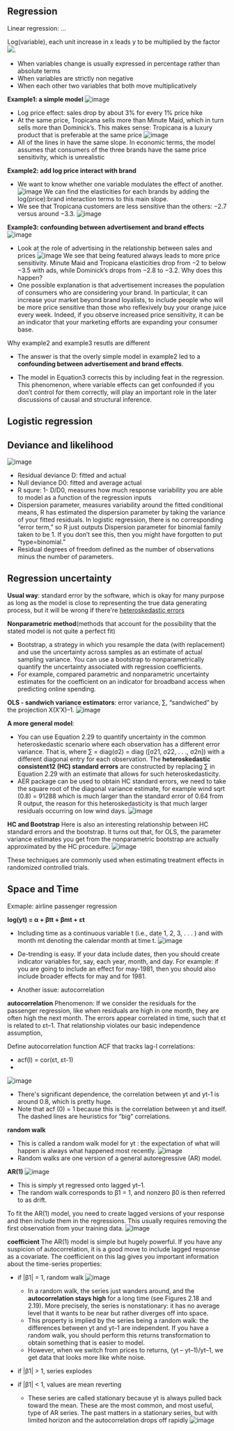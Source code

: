 ## Regression
Linear regression: ...

Log(variable), each unit increase in x leads y to be multiplied by the factor <img src="https://render.githubusercontent.com/render/math?math=e^{\beta}">.
- When variables change is usually expressed in percentage rather than absolute terms
- When variables are strictly non negative
- When each other two variables that both move multiplicatively


**Example1: a simple model**
![image](/pic/example1.png)
- Log price effect: sales drop by about 3% for every 1% price hike
- At the same price, Tropicana sells more than Minute Maid, which in turn sells more than Dominick’s. This makes sense: Tropicana is a luxury product that is preferable at the same price
![image](/pic/price_sale1.png)
- All of the lines in have the same slope. In economic terms, the model assumes that consumers of the three brands have the same price sensitivity, which is unrealistic

**Example2: add log price interact with brand**
- We want to know whether one variable modulates the effect of another.
![image](/pic/example2.png)
We can find  the elasticities for each brands by adding the log(price):brand interaction terms to this main slope.
- We see that Tropicana customers are less sensitive than the others: −2.7 versus around −3.3. 
![image](/pic/result2.png)

**Example3: confounding between advertisement and brand effects**
![image](/pic/example3.png)
- Look at the role of advertising in the relationship between sales and prices
![image](/pic/result3.png)
We see that being featured always leads to more price sensitivity. Minute Maid and Tropicana elasticities drop from −2 to below −3.5 with ads, while Dominick’s drops from −2.8 to −3.2. Why does this happen?
- One possible explanation is that advertisement increases the population of consumers who are considering your brand. In particular, it can increase your market beyond brand loyalists, to include people who will be more price sensitive than those who reflexively buy your orange juice every week. Indeed, if you observe increased price sensitivity, it can be an indicator that your marketing efforts are expanding your consumer base.

Why example2 and example3 resutls are different
- The answer is that the overly simple model in example2 led to a **confounding between advertisement and brand effects**.

- The model in Equation3 corrects this by including feat in the regression. This phenomenon, where variable effects can get confounded if you don’t control for them correctly, will play an important role in the later discussions of causal and structural inference.

## Logistic regression
## Deviance and likelihood
![image](/pic/summary.png)
- Residual deviance D: fitted and actual
- Null deviance D0: fitted and average actual
- R squre: 1- D/D0, measures how much response variability you are able to model as a function of the regression inputs
- Dispersion parameter, measures variability around the fitted conditional means, R has estimated the dispersion parameter by taking the variance of your fitted residuals. In logistic regression, there is no corresponding “error term,” so R just outputs Dispersion parameter for binomial family taken to be 1. If you don’t see this, then you might have forgotten to put “type=binomial.”
- Residual degrees of freedom defined as the number of observations minus the number of parameters.


## Regression uncertainty
**Usual way**: standard error by the software, which is okay for many purpose as long as the model is close to representing the true data generating process, but it will be wrong if there're [heteroskedastic errors](https://www.zhihu.com/question/278182454)

**Nonparametric method**(methods that account for the possibility that the stated model is not quite a perfect fit)  
- Bootstrap, a strategy in which you resample the data (with replacement) and use the uncertainty across samples as an estimate of actual sampling variance. You can use a bootstrap to nonparametrically quantify the uncertainty associated with regression coefficients. 
- For example, compared parametric and nonparametric uncertainty estimates for the coefficient on an indicator for broadband access when predicting online spending.

**OLS - sandwich variance estimators**: error variance, ∑, “sandwiched” by the projection X(X′X)–1.
![image](/pic/sandwich.png)

**A more general model**:
- You can use Equation 2.29 to quantify uncertainty in the common heteroskedastic scenario where each observation has a different error variance. That is, where ∑ = diag(σ2) = diag ([σ21, σ22, . . ., σ2n]) with a different diagonal entry for each observation. The **heteroskedastic consistent12 (HC) standard errors** are constructed by replacing ∑ in Equation 2.29 with an estimate that allows for such heteroskedasticity.
- AER package can be used to obtain HC standard errors, we need to take the square root of the diagonal variance estimate, for example wind sqrt (0.8) = 91288 which is much larger than the standard error of 0.64 from R output, the reason for this heteroskedasticity is that much larger residuals occurring on low wind days. 
![image](/pic/aer_hc.png)

**HC and Bootstrap**
Here is also an interesting relationship between HC standard errors and the bootstrap. It turns out that, for OLS, the parameter variance estimates you get from the nonparametric bootstrap are actually approximated by the HC procedure. 
![image](/pic/hc_bootstrap_vanilla.png)


These techniques are commonly used when estimating treatment effects in randomized controlled trials.

## Space and Time
Exmaple: airline passenger regression

**log(yt) = α + βtt + βmt + εt**
- Including time as a continuous variable t (i.e., date 1, 2, 3, . . . ) and with month mt denoting the calendar month at time t.
![image](/pic/ts.png)

- De-trending is easy. If your data include dates, then you should create indicator variables for, say, each year, month, and day. For example: if you are going to include an effect for may-1981, then you should also include broader effects for may and for 1981.
- Another issue: autocorrelation


**autocorrelation**
Phenomenon: If we consider the residuals for the passenger regression, like when residuals are high in one month, they are often high the next month. The errors appear correlated in time, such that εt is related to εt–1. That relationship violates our basic independence assumption,

Define autocorrelation function ACF that tracks lag-l correlations:
- acf(l) = cor(εt, εt-1)
- 

![image](/pic/acf_airline.png)
- There's significant dependence, the correlation between yt and yt-1 is around 0.8, which is pretty huge. 
- Note that acf (0) = 1 because this is the correlation between yt and itself. The dashed lines are heuristics for “big” correlations.

**random walk**
- This is called a random walk model for yt : the expectation of what will happen is always what happened most recently.
![image](/pic/random_work.png)
- Random walks are one version of a general autoregressive (AR) model.

**AR(1)**
![image](/pic/AR1.png)
- This is simply yt regressed onto lagged yt–1. 
- The random walk corresponds to β1 = 1, and nonzero β0 is then referred to as drift. 

To fit the AR(1) model, you need to create lagged versions of your response and then include them in the regressions. This usually requires removing the first observation from your training data.
![image](/pic/ariline_AR1.png)

**coefficient**
The AR(1) model is simple but hugely powerful. If you have any suspicion of autocorrelation, it is a good move to include lagged response as a covariate. The coefficient on this lag gives you important information about the time-series properties:
- if |β1| = 1, random walk
![image](/pic/random_walk1.png)
  - In a random walk, the series just wanders around, and the **autocorrelation stays high** for a long time (see Figures 2.18 and 2.19). More precisely, the series is nonstationary: it has no average level that it wants to be near but rather diverges off into space.
  - This property is implied by the series being a random walk: the differences between yt and yt–1 are independent. If you have a random walk, you should perform this returns transformation to obtain something that is easier to model.
  - However, when we switch from prices to returns, (yt – yt–1)/yt–1, we get data that looks more like white noise.


- if |β1| > 1, series explodes
- if |β1| < 1, values are mean reverting
  - These series are called stationary because yt is always pulled back toward the mean. These are the most common, and most useful, type of AR series. The past matters in a stationary series, but with limited horizon and the autocorrelation drops off rapidly
![image](/pic/values_revert.png)
